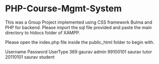 # PHP-Course-Mgmt-System

This was a Group Project implemented using CSS framework Bulma and PHP for backend. Please import the sql file provided and paste the main directory to htdocs folder of XAMPP.

Please open the index.php file inside the public_html folder to begin with.

Username  Password  UserType
369       gaurav    admin
99100101  saurav    tutor
20110101  saurav    student
